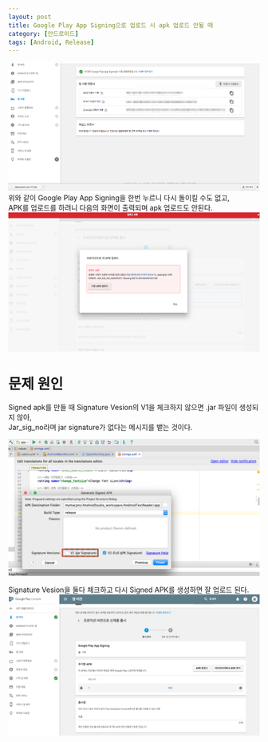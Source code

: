 ```yaml
---
layout: post
title: Google Play App Signing으로 업로드 시 apk 업로드 안될 때
category: [안드로이드]
tags: [Android, Release]
---
```



![App Signing](/post_assets/2017-07-21/app_signing.png)
위와 같이 Google Play App Signing을 한번 누르니 다시 돌이킬 수도 없고,  
APK를 업로드를 하려니 다음의 화면이 출력되며 apk 업로드도 안된다.
![apk 업로드 불가](/post_assets/2017-07-21/upload_error.png)

# 문제 원인
Signed apk를 만들 때 Signature Vesion의 V1을 체크하지 않으면 .jar 파일이 생성되지 않아,  
Jar_sig_no라며 jar signature가 없다는 메시지를 뱉는 것이다.

![apk 빌드 설정](/post_assets/2017-07-21/bulid_jar.png)

Signature Vesion을 둘다 체크하고 다시 Signed APK를 생성하면 잘 업로드 된다.
![업로드 완료](/post_assets/2017-07-21/uploaded.png)
